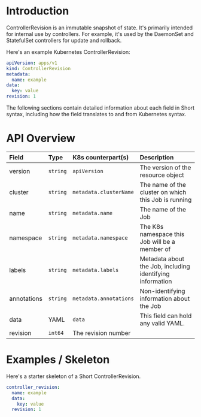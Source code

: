 # Introduction

ControllerRevision is an immutable snapshot of state.
It's primarily intended for internal use by controllers.
For example, it's used by the DaemonSet and StatefulSet controllers for update and rollback.

Here's an example Kubernetes ControllerRevision:
```yaml
apiVersion: apps/v1
kind: ControllerRevision
metadata:
  name: example
data:
  key: value
revision: 1
```

The following sections contain detailed information about each field in Short syntax, including how the field translates to and from Kubernetes syntax.

# API Overview

| Field | Type | K8s counterpart(s) | Description         |
|:------|:-----|:--------|:-----------------------|
|version| `string` | `apiVersion` | The version of the resource object | 
|cluster| `string` | `metadata.clusterName` | The name of the cluster on which this Job is running |
|name | `string` | `metadata.name`| The name of the Job | 
|namespace | `string` | `metadata.namespace` | The K8s namespace this Job will be a member of | 
|labels | `string` | `metadata.labels`| Metadata about the Job, including identifying information | 
|annotations| `string` | `metadata.annotations`| Non-identifying information about the Job |
|data| YAML | `data` | This field can hold any valid YAML. |
|revision| `int64` | The revision number |

# Examples / Skeleton

Here's a starter skeleton of a Short ControllerRevision.
```yaml
controller_revision:
  name: example
  data:
    key: value
  revision: 1
```
